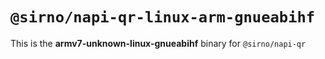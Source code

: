 # `@sirno/napi-qr-linux-arm-gnueabihf`

This is the **armv7-unknown-linux-gnueabihf** binary for `@sirno/napi-qr`
